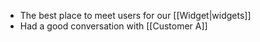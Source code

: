 - The best place to meet users for our [[Widget|widgets]]
- Had a good conversation with [[Customer A]]
